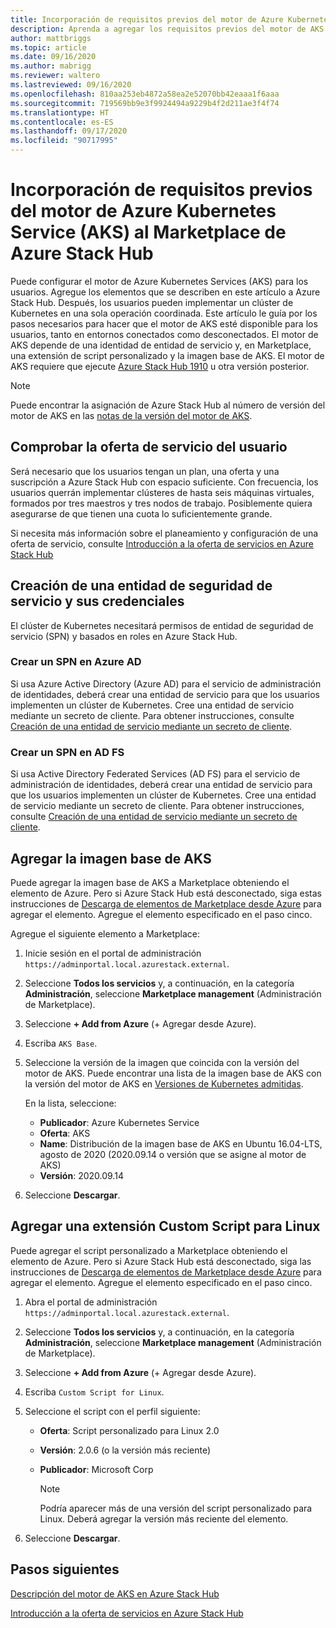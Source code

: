 ```yaml
---
title: Incorporación de requisitos previos del motor de Azure Kubernetes Service (AKS) al Marketplace de Azure Stack Hub
description: Aprenda a agregar los requisitos previos del motor de AKS al Marketplace de Azure Stack Hub.
author: mattbriggs
ms.topic: article
ms.date: 09/16/2020
ms.author: mabrigg
ms.reviewer: waltero
ms.lastreviewed: 09/16/2020
ms.openlocfilehash: 810aa253eb4872a58ea2e52070bb42eaaa1f6aaa
ms.sourcegitcommit: 719569bb9e3f9924494a9229b4f2d211ae3f4f74
ms.translationtype: HT
ms.contentlocale: es-ES
ms.lasthandoff: 09/17/2020
ms.locfileid: "90717995"
---
```

# <a name="add-the-azure-kubernetes-services-aks-engine-prerequisites-to-the-azure-stack-hub-marketplace"></a>Incorporación de requisitos previos del motor de Azure Kubernetes Service (AKS) al Marketplace de Azure Stack Hub

Puede configurar el motor de Azure Kubernetes Services (AKS) para los usuarios. Agregue los elementos que se describen en este artículo a Azure Stack Hub. Después, los usuarios pueden implementar un clúster de Kubernetes en una sola operación coordinada. Este artículo le guía por los pasos necesarios para hacer que el motor de AKS esté disponible para los usuarios, tanto en entornos conectados como desconectados. El motor de AKS depende de una identidad de entidad de servicio y, en Marketplace, una extensión de script personalizado y la imagen base de AKS. El motor de AKS requiere que ejecute [Azure Stack Hub 1910](release-notes.md?view=azs-1910&preserve-view=true) u otra versión posterior.

> [!NOTE]  
> Puede encontrar la asignación de Azure Stack Hub al número de versión del motor de AKS en las [notas de la versión del motor de AKS](/azure-stack/user/kubernetes-aks-engine-release-notes#aks-engine-and-azure-stack-version-mapping).

## <a name="check-your-users-service-offering"></a>Comprobar la oferta de servicio del usuario

Será necesario que los usuarios tengan un plan, una oferta y una suscripción a Azure Stack Hub con espacio suficiente. Con frecuencia, los usuarios querrán implementar clústeres de hasta seis máquinas virtuales, formados por tres maestros y tres nodos de trabajo. Posiblemente quiera asegurarse de que tienen una cuota lo suficientemente grande.

Si necesita más información sobre el planeamiento y configuración de una oferta de servicio, consulte [Introducción a la oferta de servicios en Azure Stack Hub](service-plan-offer-subscription-overview.md)

## <a name="create-a-service-principal-and-credentials"></a>Creación de una entidad de seguridad de servicio y sus credenciales

El clúster de Kubernetes necesitará permisos de entidad de seguridad de servicio (SPN) y basados en roles en Azure Stack Hub.

### <a name="create-an-spn-in-azure-ad"></a>Crear un SPN en Azure AD

Si usa Azure Active Directory (Azure AD) para el servicio de administración de identidades, deberá crear una entidad de servicio para que los usuarios implementen un clúster de Kubernetes. Cree una entidad de servicio mediante un secreto de cliente. Para obtener instrucciones, consulte [Creación de una entidad de servicio mediante un secreto de cliente](azure-stack-create-service-principals.md#create-a-service-principal-that-uses-a-client-secret-credential).

### <a name="create-an-spn-in-ad-fs"></a>Crear un SPN en AD FS

Si usa Active Directory Federated Services (AD FS) para el servicio de administración de identidades, deberá crear una entidad de servicio para que los usuarios implementen un clúster de Kubernetes. Cree una entidad de servicio mediante un secreto de cliente. Para obtener instrucciones, consulte [Creación de una entidad de servicio mediante un secreto de cliente](azure-stack-create-service-principals.md#create-a-service-principal-that-uses-client-secret-credentials).

## <a name="add-the-aks-base-image"></a>Agregar la imagen base de AKS

Puede agregar la imagen base de AKS a Marketplace obteniendo el elemento de Azure. Pero si Azure Stack Hub está desconectado, siga estas instrucciones de [Descarga de elementos de Marketplace desde Azure](azure-stack-download-azure-marketplace-item.md?pivots=state-disconnected) para agregar el elemento. Agregue el elemento especificado en el paso cinco.

Agregue el siguiente elemento a Marketplace:

1. Inicie sesión en el portal de administración `https://adminportal.local.azurestack.external`.

1. Seleccione **Todos los servicios** y, a continuación, en la categoría **Administración**, seleccione **Marketplace management** (Administración de Marketplace).

1. Seleccione **+ Add from Azure** (+ Agregar desde Azure).

1. Escriba `AKS Base`.

1. Seleccione la versión de la imagen que coincida con la versión del motor de AKS. Puede encontrar una lista de la imagen base de AKS con la versión del motor de AKS en [Versiones de Kubernetes admitidas](https://github.com/Azure/aks-engine/blob/master/docs/topics/azure-stack.md#supported-aks-engine-versions). 

    En la lista, seleccione:
    - **Publicador**: Azure Kubernetes Service
    - **Oferta**: AKS
    - **Name**: Distribución de la imagen base de AKS en Ubuntu 16.04-LTS, agosto de 2020 (2020.09.14 o versión que se asigne al motor de AKS)
    - **Versión**: 2020.09.14

1. Seleccione **Descargar**.

## <a name="add-a-custom-script-extension"></a>Agregar una extensión Custom Script para Linux

Puede agregar el script personalizado a Marketplace obteniendo el elemento de Azure. Pero si Azure Stack Hub está desconectado, siga las instrucciones de [Descarga de elementos de Marketplace desde Azure](azure-stack-download-azure-marketplace-item.md?pivots=state-disconnected) para agregar el elemento.  Agregue el elemento especificado en el paso cinco.

1. Abra el portal de administración `https://adminportal.local.azurestack.external`.

1. Seleccione **Todos los servicios** y, a continuación, en la categoría **Administración**, seleccione **Marketplace management** (Administración de Marketplace).

1. Seleccione **+ Add from Azure** (+ Agregar desde Azure).

1. Escriba `Custom Script for Linux`.

1. Seleccione el script con el perfil siguiente:
   - **Oferta**: Script personalizado para Linux 2.0
   - **Versión**: 2.0.6 (o la versión más reciente)
   - **Publicador**: Microsoft Corp

     > [!Note]  
     > Podría aparecer más de una versión del script personalizado para Linux. Deberá agregar la versión más reciente del elemento.

1. Seleccione **Descargar**.

## <a name="next-steps"></a>Pasos siguientes

[Descripción del motor de AKS en Azure Stack Hub](../user/azure-stack-kubernetes-aks-engine-overview.md)

[Introducción a la oferta de servicios en Azure Stack Hub](service-plan-offer-subscription-overview.md)
